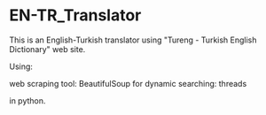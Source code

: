 # EN-TR_Translator
This is an English-Turkish translator using "Tureng - Turkish English Dictionary" web site.

Using:

  web scraping tool: BeautifulSoup
  for dynamic searching: threads

in python.
